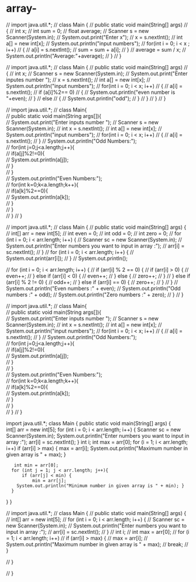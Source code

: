 # array-
// import java.util.*;
// class Main { 
//   public static void main(String[] args) 
//   {
//       int x;
//       int  sum = 0;
//       float average;
//       Scanner s = new Scanner(System.in);
//       System.out.print("Enter x");
//       x = s.nextInt();
//       int a[] = new int[x];
//       System.out.println("input numbers");
//       for(int i = 0; i < x ; i++)
//       {
//           a[i] = s.nextInt();
//           sum = sum + a[i];
//       }
//       average = sum / x;
//       System.out.println("Average:"+average);
//   }
//  }



// import java.util.*;
// class Main { 
//   public static void main(String[] args) 
//   {
// int x;
//       Scanner s = new Scanner(System.in);
//       System.out.print("Enter inputes number ");
//       x = s.nextInt();
//       int a[] = new int[x];
//       System.out.println("input numbers");
//       for(int i = 0; i < x; i++)
//       {
//           a[i] = s.nextInt();
//       if (a[i]%2== 0)
//       {
//         System.out.println("even number is "+even);
//       }
//       else
//       {
//           System.out.println("odd");
//       }
//       }
//   }
//  }



// import java.util.*;
//  class Main{  
//  public static void main(String args[]){  
//   System.out.print("Enter inputs number ");
//    Scanner s = new Scanner(System.in);
//         int x = s.nextInt();
//         int a[] = new int[x];
//         System.out.println("input numbers");
//         for(int i = 0; i < x; i++)
//         {
//             a[i] = s.nextInt();
//         }
//         System.out.println("Odd Numbers:");  
//        for(int j=0;j<a.length;j++){  
//           if(a[j]%2!=0){  
//               System.out.println(a[j]);  
//             }  
//           }  
//            System.out.println("Even Numbers:");  
//          for(int k=0;k<a.length;k++){  
//            if(a[k]%2==0){  
//               System.out.println(a[k]);  
//             }  
//           }  
//   }
// }  



// import java.util.*;
// class Main {
//   public static void main(String[] args) {
//     int[] arr = new int[5];
//     int even = 0;
//     int odd = 0;
//     int zero = 0;
//     for (int i = 0; i < arr.length; i++) {
//       Scanner sc = new Scanner(System.in);
//       System.out.println("Enter numbers you want to input in array :");
//       arr[i] = sc.nextInt();
//     }
//     for (int i = 0; i < arr.length; i++) {
//       System.out.print(arr[i]);
//     }
//     System.out.println();

//     for (int i = 0; i < arr.length; i++) {
//       if (arr[i] % 2 == 0) {
//         if (arr[i] > 0) {
//           even++;
//         } else if (arr[i] < 0) {
//           even++;
//         } else {
//           zero++;
//         }
//       } else if (arr[i] % 2 != 0) {
//         odd++;
//       }  else if (arr[i] == 0) {
//         zero++;
//       }
//     }
//     System.out.println("Even numbers :" + even);
//     System.out.println("Odd numbers :" + odd);
//     System.out.println("Zero numbers :" + zero);
//   }
// }





// import java.util.*;
//  class Main{  
//  public static void main(String args[]){  
//   System.out.print("Enter inputs number ");
//    Scanner s = new Scanner(System.in);
//         int x = s.nextInt();
//         int a[] = new int[x];
//         System.out.println("input numbers");
//         for(int i = 0; i < x; i++)
//         {
//             a[i] = s.nextInt();
//         }
//         System.out.println("Odd Numbers:");  
//        for(int j=0;j<a.length;j++){  
//           if(a[j]%2!=0){  
//               System.out.println(a[j]);  
//             }  
//           }  
//            System.out.println("Even Numbers:");  
//          for(int k=0;k<a.length;k++){  
//            if(a[k]%2==0){  
//               System.out.println(a[k]);  
//             }  
//           }  
//   }
// }  




import java.util.*;
class Main { 
    public static void main(String[] args) {  
       int[] arr = new int[5];
          for (int i = 0; i < arr.length; i++) {
            Scanner sc = new Scanner(System.in);
            System.out.println("Enter numbers you want to input in array :");
            arr[i] = sc.nextInt();
          }
      int i; 
      int max = arr[0];
      for (i = 1; i < arr.length; i++) 
          if (arr[i] > max) {
              max = arr[i]; 
        System.out.println("Maximum number in given array is " + max); }
         
       int min = arr[0];
      for (int j = 1; j < arr.length; j++){
          if (arr[j] < min) {
              min = arr[j]; 
        System.out.println("Minimum number in given array is " + min); }
      }
    
 } 
} 



// import java.util.*;
// class Main { 
//     public static void main(String[] args) {  
//        int[] arr = new int[5];
//           for (int i = 0; i < arr.length; i++) {
//             Scanner sc = new Scanner(System.in);
//             System.out.println("Enter numbers you want to input in array :");
//             arr[i] = sc.nextInt();
//           }
//       int i; 
//       int max = arr[0];
//       for (i = 1; i < arr.length; i++) 
//           if (arr[i] > max) {
//               max = arr[i]; 
//         System.out.println("Maximum number in given array is " + max); 
//             break;
//         }

//       }

//  } 
